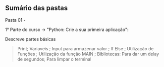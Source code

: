 ## Sumário das pastas

Pasta 01 -

1° Parte do curso -> "Python: Crie a sua primeira aplicação": 

Descreve partes básicas
> Print; Variaveis ; Input para armazenar valor ; If Else ; Utilização de Funções ; Utilização da função MAIN ;
> Bibliotecas: Para dar um delay de segundos; Para limpar o terminal